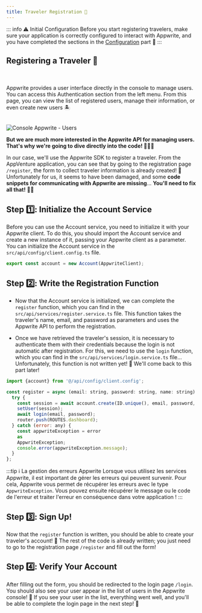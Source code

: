 ```yaml
---
title: Traveler Registration 📝
---
```


<Hero
title="Traveler Registration 📝"
image="/assets/workshop/authentication/top-island.jpeg"
description="As we ascend further up the island, it seems we're getting closer to an old building; that must be where we
need
to go. But before that, let's find out how to get registered in the list of travelers who have embarked on this
adventure! 🌴 In this section, we will explore the registration process, step by step! Traveler registration is the first
essential step of our journey. With Appwrite, this task is simplified thanks to the Account service, which handles the
entire process. 🏝️"
/>

::: info ⚠️ Initial Configuration
Before you start registering travelers, make sure your application is correctly configured to interact with Appwrite,
and you have completed the sections in the [Configuration](/workshop/configuration/appwrite-configuration) part 📝
:::

## Registering a Traveler 🧳

<br/>

<InfoBonus title="Registration in the Console 📝">
<br/>
Appwrite provides a user interface directly in the console to manage users. 
You can access this Authentication section from the left menu. From this page, you can view the list of registered users, manage their information, or even create new users 🏝️
<br/><br/>

<Image src="/assets/workshop/authentication/auth-console.png" alt="Console Appwrite - Users"></Image>

**But we are much more interested in the Appwrite API for managing users. That's why we're going to dive directly into
the code! 🧑🏼‍💻**

</InfoBonus>

In our case, we'll use the Appwrite SDK to register a traveler. From the AppVenture application, you can see that by
going to the registration page `/register`, the form to collect traveler information is already created! 🥳 Unfortunately
for us, it seems to have been damaged, and some **code snippets for communicating with Appwrite are missing**...
**You'll need to fix all that!** 🧑‍🔧

## Step 1️⃣: Initialize the Account Service

Before you can use the Account service, you need to initialize it with your Appwrite client. To do this, you should
import the Account service and create a new instance of it, passing your Appwrite client as a parameter. You can
initialize the Account service in the `src/api/config/client.config.ts` file.

```js
export const account = new Account(AppwriteClient);
```

## Step 2️⃣: Write the Registration Function

- Now that the Account service is initialized, we can complete the `register` function, which you can find in
  the `src/api/services/register.service.ts` file. This function takes the traveler's name, email, and password as
  parameters and uses the Appwrite API to perform the registration.

- Once we have retrieved the traveler's session, it is necessary to authenticate them with their credentials because the
  login is not automatic after registration. For this, we need to use the `login` function, which you can find in
  the `src/api/services/login.service.ts` file... Unfortunately, this function is not written yet! 🤔 We'll come back to
  this part later!

<Solution>

```js
import {account} from '@/api/config/client.config';

const register = async (email: string, password: string, name: string) => {
  try {
    const session = await account.create(ID.unique(), email, password, name);
    setUser(session);
    await login(email, password);
    router.push(ROUTES.dashboard);
  } catch (error: any) {
    const appwriteException = error
    as
    AppwriteException;
    console.error(appwriteException.message);
  }
};
```

</Solution>

:::tip ℹ️ La gestion des erreurs Appwrite
Lorsque vous utilisez les services Appwrite, il est important de gérer les erreurs qui peuvent survenir. Pour cela,
Appwrite vous permet de récupérer les erreurs avec le type `AppwriteException`. Vous pouvez ensuite récupérer le message
ou le code de l'erreur et traiter l'erreur en conséquence dans votre application !
:::

## Step 3️⃣: Sign Up!

Now that the `register` function is written, you should be able to create your traveler's account! 🥳 The rest of the
code is already written; you just need to go to the registration page `/register` and fill out the form!

## Step 4️⃣: Verify Your Account

After filling out the form, you should be redirected to the login page `/login`. You should also see your user appear in
the list of users in the Appwrite console! 📝 If you see your user in the list, everything went well, and you'll be able
to complete the login page in the next step! 🥳

